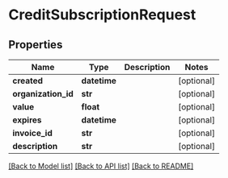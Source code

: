 # CreditSubscriptionRequest

## Properties
Name | Type | Description | Notes
------------ | ------------- | ------------- | -------------
**created** | **datetime** |  | [optional] 
**organization_id** | **str** |  | [optional] 
**value** | **float** |  | [optional] 
**expires** | **datetime** |  | [optional] 
**invoice_id** | **str** |  | [optional] 
**description** | **str** |  | [optional] 

[[Back to Model list]](../README.md#documentation-for-models) [[Back to API list]](../README.md#documentation-for-api-endpoints) [[Back to README]](../README.md)

